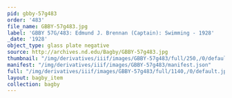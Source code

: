 ```yaml
---
pid: gbby-57g483
order: '483'
file_name: GBBY-57g483.jpg
label: 'GBBY 57G/483: Edmund J. Brennan (Captain): Swimming - 1928'
_date: '1928'
object_type: glass plate negative
source: http://archives.nd.edu/Bagby/GBBY-57g483.jpg
thumbnail: "/img/derivatives/iiif/images/GBBY-57g483/full/250,/0/default.jpg"
manifest: "/img/derivatives/iiif/images/GBBY-57g483/manifest.json"
full: "/img/derivatives/iiif/images/GBBY-57g483/full/1140,/0/default.jpg"
layout: bagby_item
collection: bagby
---
```

